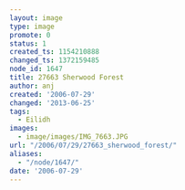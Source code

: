 ```yaml
---
layout: image
type: image
promote: 0
status: 1
created_ts: 1154210888
changed_ts: 1372159485
node_id: 1647
title: 27663 Sherwood Forest
author: anj
created: '2006-07-29'
changed: '2013-06-25'
tags:
  - Eilidh
images:
  - image/images/IMG_7663.JPG
url: "/2006/07/29/27663_sherwood_forest/"
aliases:
  - "/node/1647/"
date: '2006-07-29'
---
```


